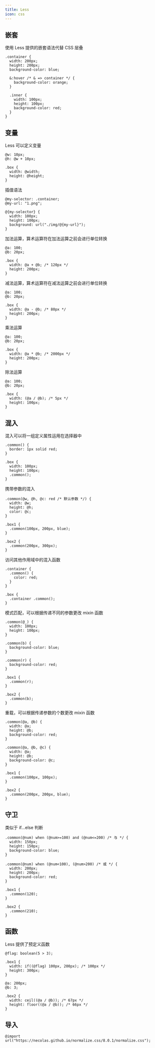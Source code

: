 ```yaml
---
title: Less
icon: css
---
```


## 嵌套

使用 Less 提供的嵌套语法代替 CSS 层叠

```less
.container {
  width: 200px;
  height: 200px;
  background-color: blue;

  &:hover /* & => container */ {
    background-color: orange;
  }

  .inner {
    width: 100px;
    height: 100px;
    background-color: red;
  }
}
```

## 变量

Less 可以定义变量

```less
@w: 10px;
@h: @w + 10px;

.box {
  width: @width;
  height: @height;
}
```

插值语法

```less
@my-selector: .container;
@my-url: "1.png";

@{my-selector} {
  width: 100px;
  height: 100px;
  background: url("./img/@{my-url}");
}
```

加法运算，算术运算符在加法运算之前会进行单位转换

```less
@a: 100;
@b: 20px;

.box {
  width: @a + @b; /* 120px */
  height: 200px;
}
```

减法运算，算术运算符在减法运算之前会进行单位转换

```less
@a: 100;
@b: 20px;

.box {
  width: @a - @b; /* 80px */
  height: 200px;
}
```

乘法运算

```less
@a: 100;
@b: 20px;

.box {
  width: @a * @b; /* 2000px */
  height: 200px;
}
```

除法运算

```less
@a: 100;
@b: 20px;

.box {
  width: (@a / @b); /* 5px */
  height: 100px;
}
```

## 混入

混入可以将一组定义属性运用在选择器中

```less
.common() {
  border: 1px solid red;
}

.box {
  width: 100px;
  height: 100px;
  .common();
}
```

携带参数的混入

```less
.common(@w, @h, @c: red /* 默认参数 */) {
  width: @w;
  height: @h;
  color: @c;
}

.box1 {
  .common(100px, 200px, blue);
}

.box2 {
  .common(200px, 300px);
}
```

访问其他作用域中的混入函数

```less
.container {
  .common() {
    color: red;
  }
}

.box {
  .container .common();
}
```

模式匹配，可以根据传递不同的参数更改 mixin 函数

```less
.common(@_) {
  width: 100px;
  height: 100px;
}

.common(b) {
  background-color: blue;
}

.common(r) {
  background-color: red;
}

.box1 {
  .common(r);
}

.box2 {
  .common(b);
}
```

重载，可以根据传递参数的个数更改 mixin 函数

```less
.common(@a, @b) {
  width: @a;
  height: @b;
  background-color: red;
}

.common(@a, @b, @c) {
  width: @a;
  height: @b;
  background-color: @c;
}

.box1 {
  .common(100px, 100px);
}

.box2 {
  .common(200px, 200px, blue);
}
```

## 守卫

类似于 if...else 判断

```less
.common(@num) when (@num>=100) and (@num<=200) /* 与 */ {
  width: 150px;
  height: 150px;
  background-color: blue;
}

.common(@num) when (@num<100), (@num>200) /* 或 */ {
  width: 200px;
  height: 200px;
  background-color: red;
}

.box1 {
  .common(120);
}

.box2 {
  .common(210);
}
```

## 函数

Less 提供了预定义函数

```less
@flag: boolean(5 > 3);

.box1 {
  width: if((@flag) 100px, 200px); /* 100px */
  height: 300px;
}

@a: 200px;
@b: 3;

.box2 {
  width: ceil((@a / @b)); /* 67px */
  height: floor((@a / @b)); /* 66px */
}
```

## 导入

```less
@import url("https://necolas.github.io/normalize.css/8.0.1/normalize.css");
```
